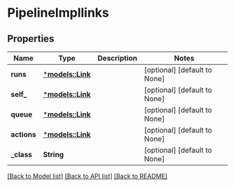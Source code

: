 # PipelineImpllinks

## Properties
Name | Type | Description | Notes
------------ | ------------- | ------------- | -------------
**runs** | [***models::Link**](Link.md) |  | [optional] [default to None]
**self_** | [***models::Link**](Link.md) |  | [optional] [default to None]
**queue** | [***models::Link**](Link.md) |  | [optional] [default to None]
**actions** | [***models::Link**](Link.md) |  | [optional] [default to None]
**_class** | **String** |  | [optional] [default to None]

[[Back to Model list]](../README.md#documentation-for-models) [[Back to API list]](../README.md#documentation-for-api-endpoints) [[Back to README]](../README.md)



